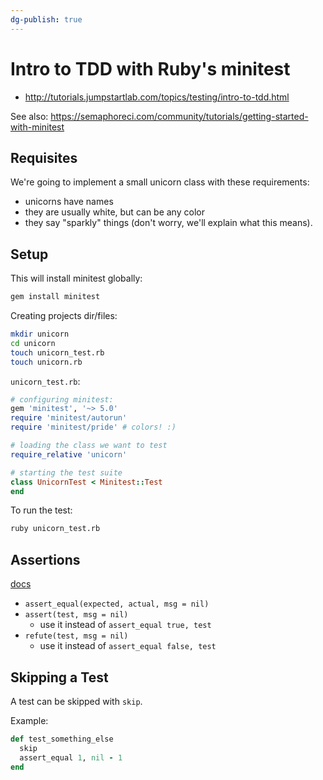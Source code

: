 ```yaml
---
dg-publish: true
---
```

# Intro to TDD with Ruby's minitest

- <http://tutorials.jumpstartlab.com/topics/testing/intro-to-tdd.html>

See also: <https://semaphoreci.com/community/tutorials/getting-started-with-minitest>

## Requisites

We're going to implement a small unicorn class with these requirements:

- unicorns have names
- they are usually white, but can be any color
- they say "sparkly" things (don't worry, we'll explain what this means).


## Setup

This will install minitest globally:
```bash
gem install minitest
```

Creating projects dir/files:
```bash
mkdir unicorn
cd unicorn
touch unicorn_test.rb
touch unicorn.rb
```

`unicorn_test.rb`:
```ruby
# configuring minitest:
gem 'minitest', '~> 5.0'
require 'minitest/autorun'
require 'minitest/pride' # colors! :)

# loading the class we want to test
require_relative 'unicorn'

# starting the test suite
class UnicornTest < Minitest::Test
end
```

To run the test:
```bash
ruby unicorn_test.rb
```


## Assertions

[docs](https://devdocs.io/minitest-minitest-assertions/)

- `assert_equal(expected, actual, msg = nil)` 
- `assert(test, msg = nil)`
    - use it instead of `assert_equal true, test`
- `refute(test, msg = nil)`
    - use it instead of `assert_equal false, test`


## Skipping a Test

A test can be skipped with `skip`.

Example:
```ruby
def test_something_else
  skip
  assert_equal 1, nil - 1
end
```
